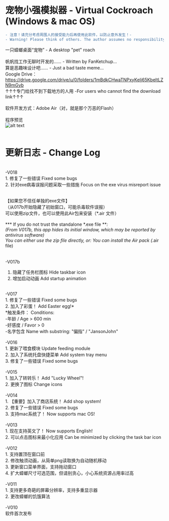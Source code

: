 # 宠物小强模拟器 - Virtual Cockroach (Windows & mac OS)
```diff
- 注意！请充分考虑周围人的接受能力后再使用此软件，以防止意外发生！-
- Warning! Please think of others. The author assumes no responsibility for a damaged screen!-
```
一只蟑螂桌面“宠物” - A desktop "pet" roach <br/><br/>
帆帆找工作无聊时开发的…… - Written by FanKetchup...<br/>
算是恶趣味设计吧…… - Just a bad taste meme... <br/>
Google Drive：https://drive.google.com/drive/u/0/folders/1mBdkCHwaTNPxyKeIj65KbeltLZN9mGyb
<br/>↑↑↑专门给找不到下载地方的人用 -For users who cannot find the download link↑↑↑
<br/>
<br/>
软件开发方式：Adobe Air（对，就是那个万恶的Flash）
<br/>
<br/>程序预览<br/>
![alt text](https://github.com/FerryYoungFan/VirtualCockroach/blob/master/screenshot.png)
<br/><br/>
# 更新日志 - Change Log
<br/>
-V018<br/>
1. 修复了一些错误  Fixed some bugs <br/>
2. 针对exe病毒误报问题采取一些措施 Focus on the exe virus misreport issue<br/><br/>

【如果您不信任单独的exe文件】<br/>
（从017b开始隐藏了初始窗口，可能杀毒软件误报）<br/>
可以使用zip文件，也可以使用此Air包来安装（*.air 文件）<br/>
<br/>
*** If you do not trust the standalone *.exe file ***:<br/>
(From V017b, this app hides its initial window, which may be reported by antivirus software)<br/>
You can either use the zip file directly, or: You can install the Air pack (*.air file)<br/>
<br/>
<br/>
-V017b<br/>
1. 隐藏了任务栏图标 Hide taskbar icon<br/>
2. 增加启动动画 Add startup animation<br/>
<br/>
-V017<br/>
1. 修复了一些错误  Fixed some bugs <br/>
2. 加入了彩蛋！ Add Easter egg!* <br/>
*触发条件： Conditions: <br/>
-年龄 / Age > 600 min<br/>
-好感度 / Favor > 0<br/>
-名字包含 Name with substring: "偏指" / "JansonJohn"<br/>

<br/>
-V016<br/>
1. 更新了喂食模块 Update feeding module<br/>
2. 加入了系统托盘快捷菜单 Add system tray menu<br/>
3. 修复了一些错误  Fixed some bugs <br/>
<br/>
-V015<br/>
1. 加入了转转乐！ Add "Lucky Wheel"!<br/>
2. 更换了图标  Change icons <br/>
<br/>
-V014<br/>
1. 【重要】加入了商店系统！ Add shop system!<br/>
2. 修复了一些错误  Fixed some bugs <br/>
3. 支持mac系统了！ Now supports mac OS!<br/>
<br/>
-V013<br/>
1. 现在支持英文了！ Now supports English!<br/>
2. 可以点击图标来最小化应用 Can be minimized by clicking the task bar icon <br/>
<br/>
-V012<br/>
1. 支持置顶在窗口前<br/>
2. 修改触须动画，从简单png读取换为自动随机移动<br/>
3. 更新窗口菜单界面，支持拖动窗口<br/>
4. 扩大蟑螂尺寸可选范围，但请别贪心，小心系统资源占用率过高<br/>
<br/>
-V011<br/>
1. 支持更多奇葩的屏幕分辨率，支持多重显示器<br/>
2. 更改蟑螂的饥饿算法<br/>
<br/>
-V010<br/>
软件首次发布<br/>
